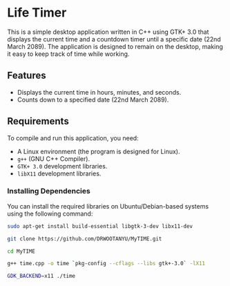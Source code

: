 # Life Timer

This is a simple desktop application written in C++ using GTK+ 3.0 that displays the current time and a countdown timer until a specific date (22nd March 2089). The application is designed to remain on the desktop, making it easy to keep track of time while working.

## Features

- Displays the current time in hours, minutes, and seconds.
- Counts down to a specified date (22nd March 2089).

## Requirements

To compile and run this application, you need:

- A Linux environment (the program is designed for Linux).
- `g++` (GNU C++ Compiler).
- `GTK+ 3.0` development libraries.
- `libX11` development libraries.

### Installing Dependencies

You can install the required libraries on Ubuntu/Debian-based systems using the following command:

```bash
sudo apt-get install build-essential libgtk-3-dev libx11-dev

git clone https://github.com/DRWOOTANYU/MyTIME.git

cd MyTIME

g++ time.cpp -o time `pkg-config --cflags --libs gtk+-3.0` -lX11

GDK_BACKEND=x11 ./time